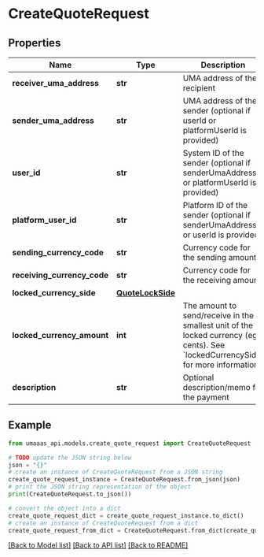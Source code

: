 # CreateQuoteRequest


## Properties

Name | Type | Description | Notes
------------ | ------------- | ------------- | -------------
**receiver_uma_address** | **str** | UMA address of the recipient | 
**sender_uma_address** | **str** | UMA address of the sender (optional if userId or platformUserId is provided) | [optional] 
**user_id** | **str** | System ID of the sender (optional if senderUmaAddress or platformUserId is provided) | [optional] 
**platform_user_id** | **str** | Platform ID of the sender (optional if senderUmaAddress or userId is provided) | [optional] 
**sending_currency_code** | **str** | Currency code for the sending amount | 
**receiving_currency_code** | **str** | Currency code for the receiving amount | 
**locked_currency_side** | [**QuoteLockSide**](QuoteLockSide.md) |  | 
**locked_currency_amount** | **int** | The amount to send/receive in the smallest unit of the locked currency (eg. cents). See &#x60;lockedCurrencySide&#x60; for more information. | 
**description** | **str** | Optional description/memo for the payment | [optional] 

## Example

```python
from umaaas_api.models.create_quote_request import CreateQuoteRequest

# TODO update the JSON string below
json = "{}"
# create an instance of CreateQuoteRequest from a JSON string
create_quote_request_instance = CreateQuoteRequest.from_json(json)
# print the JSON string representation of the object
print(CreateQuoteRequest.to_json())

# convert the object into a dict
create_quote_request_dict = create_quote_request_instance.to_dict()
# create an instance of CreateQuoteRequest from a dict
create_quote_request_from_dict = CreateQuoteRequest.from_dict(create_quote_request_dict)
```
[[Back to Model list]](../README.md#documentation-for-models) [[Back to API list]](../README.md#documentation-for-api-endpoints) [[Back to README]](../README.md)


